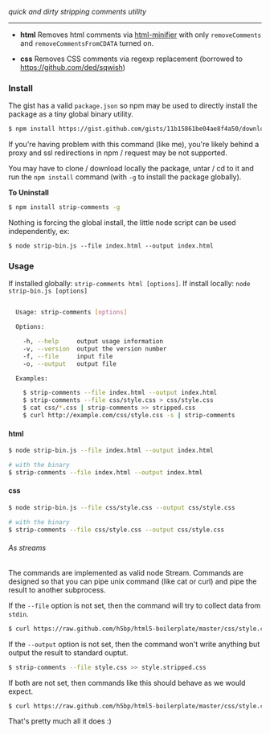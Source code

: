 *quick and dirty stripping comments utility*

---

* **html** Removes html comments via [html-minifier][]
  with only `removeComments` and `removeCommentsFromCDATA` turned on.

* **css** Removes CSS comments via regexp replacement (borrowed to
  https://github.com/ded/sqwish)

[html-minifier]: https://github.com/kangax/html-minifier


### Install

The gist has a valid `package.json` so npm may be used to directly install the
package as a tiny global binary utility.

```sh
$ npm install https://gist.github.com/gists/11b15861be04ae8f4a50/download -g
```

If you're having problem with this command (like me), you're likely
behind a proxy and ssl redirections in npm / request may be not
supported.

You may have to clone / download locally the package, untar / cd to it
and run the `npm install` command (with `-g` to install the package
globally).

**To Uninstall**

```sh
$ npm install strip-comments -g
```

Nothing is forcing the global install, the little node script can be used
independently, ex:

```
$ node strip-bin.js --file index.html --output index.html
```

### Usage

If installed globally: `strip-comments html [options]`. If install locally: `node strip-bin.js [options]`

```sh

  Usage: strip-comments [options]

  Options:

    -h, --help     output usage information
    -v, --version  output the version number
    -f, --file     input file
    -o, --output   output file

  Examples:

    $ strip-comments --file index.html --output index.html
    $ strip-comments --file css/style.css > css/style.css
    $ cat css/*.css | strip-comments >> stripped.css
    $ curl http://example.com/css/style.css -s | strip-comments

```

#### html

```sh
$ node strip-bin.js --file index.html --output index.html

# with the binary
$ strip-comments --file index.html --output index.html
```

#### css

```sh
$ node strip-bin.js --file css/style.css --output css/style.css

# with the binary
$ strip-comments --file css/style.css --output css/style.css
```

###### As streams

The commands are implemented as valid node Stream. Commands are designed so that
you can pipe unix command (like cat or curl) and pipe the result to another
subprocess.

If the `--file` option is not set, then the command will try to collect data
from `stdin`.

```sh
$ curl https://raw.github.com/h5bp/html5-boilerplate/master/css/style.css | strip-comments --output style.css
```

If the `--output` option is not set, then the command won't write anything but
output the result to standard ouptut.

```sh
$ strip-comments --file style.css >> style.stripped.css
```

If both are not set, then commands like this should behave as we would expect.

```sh
$ curl https://raw.github.com/h5bp/html5-boilerplate/master/css/style.css | strip-comments >> style.css
```

That's pretty much all it does :)
